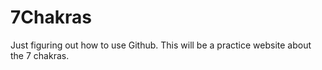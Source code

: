 # 7Chakras
Just figuring out how to use Github. This will be a practice website about the 7 chakras.
